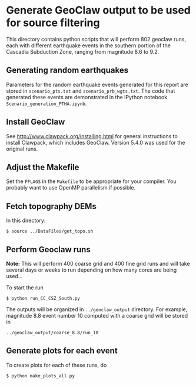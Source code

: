 # Generate GeoClaw output to be used for source filtering #

This directory contains python scripts that will perform 802 geoclaw runs,
each with different earthquake events in the southern portion of the
Cascadia Subduction Zone, ranging from magnitude 8.6 to 9.2.

## Generating random earthquakes

Parameters for the random earthquake events generated for this report are
stored in `scenario_pts.txt` and `scenario_prb_wgts.txt`.
The code that generated these events are demonstrated in the IPython notebook
`Scenario_generation_PTHA.ipynb`.

## Install GeoClaw

See http://www.clawpack.org/installing.html for general instructions to install Clawpack, 
which includes GeoClaw.  Version 5.4.0 was used for the original runs.

## Adjust the Makefile

Set the `FFLAGS` in the `Makefile` to be appropriate for your compiler.
You probably want to use OpenMP parallelism if possible.

## Fetch topography DEMs

In this directory:

```
$ source ../DataFiles/get_topo.sh
```

## Perform Geoclaw runs

**Note:** This will perform 400 coarse grid and 400 fine grid runs and will take
several days or weeks to run depending on how many cores are being used...

To start the run
```
$ python run_CC_CSZ_South.py
```
The outputs will be organized in `../geoclaw_output` directory.
For example, magnitude 8.8 event number 10 computed with a coarse grid
will be stored in
```
../geoclaw_output/coarse_8.8/run_10
```

## Generate plots for each event
To create plots for each of these runs, do
```
$ python make_plots_all.py
```
